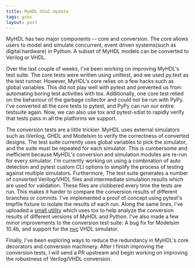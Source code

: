 ```yaml
---
title: MyHDL GSoC Update
tags: gsoc
layout: post
---
```

MyHDL has two major components -- core and conversion.
The core allows users to model and simulate concurrent, event driven systems(such as digital hardware) in Python.
A subset of MyHDL models can be converted to Verilog or VHDL.

Over the last couple of weeks, I've been working on improving MyHDL's test suite.
The core tests were written using unittest, and we used py.test as the test runner.
However, MyHDL's core relies on a few hacks such as global variables.
This did not play well with pytest and prevented us from automating boring test activities with tox.
Additionally, one core test relied on the behaviour of the garbage collector and could not be run with PyPy.
I've converted all the core tests to pytest, and PyPy can run our entire testsuite again.
Now, we can also use tox and pytest-xdist to rapidly verify that tests pass in all the platforms we support.

The conversion tests are a little trickier.
MyHDL uses external simulators such as iVerilog, GHDL and Modelsim to verify the correctness of converted designs.
The test suite currently uses global variables to pick the simulator, and the suite must be repeated for each simulator.
This is cumbersome and inefficient because MyHDL's conversion and simulation modules are re-run for every simulator.
I'm currently working on using a combination of auto detection and  pytest custom CLI options to simplify the process of testing against multiple simulators.
Furthermore, The test suite generates a number of converted Verilog/VHDL files and intermediate simulation results which are used for validation.
These files are clobbered every time the tests are run. 
This makes it harder to compare the conversion results of different branches or commits.
I've implemented a proof of concept using pytest's tmpfile fixture to isolate the results of each run.
Along the same lines, I've uploaded a [small utility](https://github.com/jck/myhdl-issues) which uses tox to help analyze the conversion results of different versions of MyHDL and Python.
I've also made a few minor improvements to the conversion test suite: A bug fix for Modelsim 10.4b, and support for the [nvc](https://github.com/nickg/nvc) VHDL simulator.


Finally, I've been exploring ways to reduce the redundancy in MyHDL's core decorators and conversion machinery.
After I finish improving the conversion tests, I will send a PR upstream and begin working on improving the robustness of Verilog/VHDL conversion.
